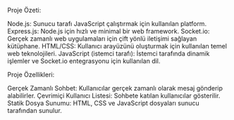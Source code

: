Proje Özeti:

Node.js: Sunucu tarafı JavaScript çalıştırmak için kullanılan platform.
Express.js: Node.js için hızlı ve minimal bir web framework.
Socket.io: Gerçek zamanlı web uygulamaları için çift yönlü iletişimi sağlayan kütüphane.
HTML/CSS: Kullanıcı arayüzünü oluşturmak için kullanılan temel web teknolojileri.
JavaScript (istemci tarafı): İstemci tarafında dinamik işlemler ve Socket.io entegrasyonu için kullanılan dil.

Proje Özellikleri:

Gerçek Zamanlı Sohbet: Kullanıcılar gerçek zamanlı olarak mesaj gönderip alabilirler.
Çevrimiçi Kullanıcı Listesi: Sohbete katılan kullanıcılar gösterilir.
Statik Dosya Sunumu: HTML, CSS ve JavaScript dosyaları sunucu tarafından sunulur.
